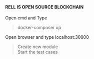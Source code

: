<h4> RELL IS OPEN SOURCE BLOCKCHAIN </h4>

Open cmd and Type 
>docker-composer up

Open browser and type localhost:30000 
>Create new module <br>
>Start the test cases <br>
